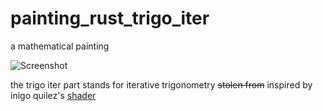 # painting_rust_trigo_iter
a mathematical painting

![Screenshot](https://user-images.githubusercontent.com/61683653/168387046-12e3e1fd-20fa-488a-9323-896a37663bdc.PNG)

the trigo iter part stands for iterative trigonometry
~~stolen from~~ inspired by inigo quilez's [shader](https://www.shadertoy.com/view/Mdl3RH)

